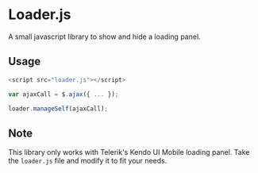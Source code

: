 Loader.js
=========

A small javascript library to show and hide a loading panel.



Usage
--------------
```javascript
<script src="loader.js"></script>

var ajaxCall = $.ajax({ ... });

loader.manageSelf(ajaxCall);
```

Note
---
This library only works with Telerik's Kendo UI Mobile loading panel. Take the `loader.js` file and modify it to fit your needs.
